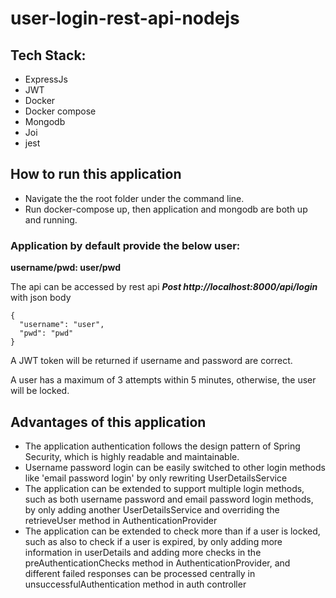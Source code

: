 # user-login-rest-api-nodejs
## Tech Stack:
* ExpressJs
* JWT
* Docker
* Docker compose
* Mongodb
* Joi
* jest


## How to run this application
* Navigate the the root folder under the command line.
* Run docker-compose up, then application and mongodb are both up and running.

### Application by default provide the below user:
**username/pwd: user/pwd**

The api can be accessed by rest api ***Post http://localhost:8000/api/login*** with json body
```
{
  "username": "user",
  "pwd": "pwd"
}
```
A JWT token will be returned if username and password are correct.

A user has a maximum of 3 attempts within 5 minutes, otherwise, the user will be locked.

## Advantages of this application
* The application authentication follows the design pattern of Spring Security, which is highly readable and maintainable.
* Username password login can be easily switched to other login methods like 'email password login' by only rewriting UserDetailsService
* The application can be extended to support multiple login methods, such as both username password and email password login methods, by only adding another UserDetailsService and overriding the retrieveUser method in AuthenticationProvider
* The application can be extended to check more than if a user is locked, such as also to check if a user is expired, by only adding more information in userDetails and adding more checks in the preAuthenticationChecks method in AuthenticationProvider, and different failed responses can be processed centrally in unsuccessfulAuthentication method in auth controller